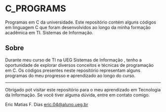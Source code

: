 # C_PROGRAMS
Programas em C da universidade. 
Este repositório contém alguns códigos em linguagem C que foram desenvolvidos ao longo da minha formação acadêmica em TI. Sistemas de Informação.

## Sobre

Durante meu curso de TI na UEG Sistemas de Informação , tenho a oportunidade de explorar diversos conceitos e técnicas de programação em C. Os códigos presentes neste repositório representam alguns programas do meu progresso e aprendizado ao longo do curso.

---

Obrigado pot visitar este repositório  para o meu aprendizado em Tecnologia da Informação. Se você tiver alguma dúvida, entre em contato comigo.

Eric Matias F. Dias
eric.04@aluno.ueg.br
